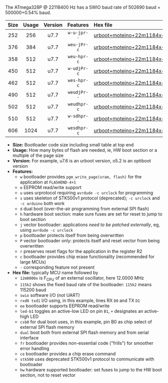 The ATmega328P @ 22118400 Hz has a SWIO baud rate of 502690 baud = 500000+0.54% baud.

|Size|Usage|Version|Features|Hex file|
|:-:|:-:|:-:|:-:|:--|
|252|256|u7.7|`w-u-jpr--`|[urboot+moteino+22m1184x++500k0_swio_rxd0_txd1_led+b1.hex](https://raw.githubusercontent.com/stefanrueger/urboot.hex/main/boards/moteino/external_oscillator/fcpu+22m1184_Hz/br++500k0_bps/urboot+moteino+22m1184x++500k0_swio_rxd0_txd1_led+b1.hex)|
|376|384|u7.7|`weu-jPr-c`|[urboot+moteino+22m1184x++500k0_swio_rxd0_txd1_ee_led+b1_fr_ce.hex](https://raw.githubusercontent.com/stefanrueger/urboot.hex/main/boards/moteino/external_oscillator/fcpu+22m1184_Hz/br++500k0_bps/urboot+moteino+22m1184x++500k0_swio_rxd0_txd1_ee_led+b1_fr_ce.hex)|
|358|512|u7.7|`weu-hpr-c`|[urboot+moteino+22m1184x++500k0_swio_rxd0_txd1_ee_led+b1_fr_ce_hw.hex](https://raw.githubusercontent.com/stefanrueger/urboot.hex/main/boards/moteino/external_oscillator/fcpu+22m1184_Hz/br++500k0_bps/urboot+moteino+22m1184x++500k0_swio_rxd0_txd1_ee_led+b1_fr_ce_hw.hex)|
|450|512|u7.7|`w-udjPr-c`|[urboot+moteino+22m1184x++500k0_swio_rxd0_txd1_led+b1_csb0_dual_fr_ce.hex](https://raw.githubusercontent.com/stefanrueger/urboot.hex/main/boards/moteino/external_oscillator/fcpu+22m1184_Hz/br++500k0_bps/urboot+moteino+22m1184x++500k0_swio_rxd0_txd1_led+b1_csb0_dual_fr_ce.hex)|
|462|512|u7.7|`wes-hpr-c`|[urboot+moteino+22m1184x++500k0_swio_rxd0_txd1_ee_led+b1_fr_ce_stk500_hw.hex](https://raw.githubusercontent.com/stefanrueger/urboot.hex/main/boards/moteino/external_oscillator/fcpu+22m1184_Hz/br++500k0_bps/urboot+moteino+22m1184x++500k0_swio_rxd0_txd1_ee_led+b1_fr_ce_stk500_hw.hex)|
|490|512|u7.7|`weudjPr--`|[urboot+moteino+22m1184x++500k0_swio_rxd0_txd1_ee_led+b1_csb0_dual_fr.hex](https://raw.githubusercontent.com/stefanrueger/urboot.hex/main/boards/moteino/external_oscillator/fcpu+22m1184_Hz/br++500k0_bps/urboot+moteino+22m1184x++500k0_swio_rxd0_txd1_ee_led+b1_csb0_dual_fr.hex)|
|502|512|u7.7|`weudhpr-c`|[urboot+moteino+22m1184x++500k0_swio_rxd0_txd1_ee_led+b1_csb0_dual_fr_ce_hw.hex](https://raw.githubusercontent.com/stefanrueger/urboot.hex/main/boards/moteino/external_oscillator/fcpu+22m1184_Hz/br++500k0_bps/urboot+moteino+22m1184x++500k0_swio_rxd0_txd1_ee_led+b1_csb0_dual_fr_ce_hw.hex)|
|510|512|u7.7|`w-sdhpr--`|[urboot+moteino+22m1184x++500k0_swio_rxd0_txd1_led+b1_csb0_dual_fr_stk500_hw.hex](https://raw.githubusercontent.com/stefanrueger/urboot.hex/main/boards/moteino/external_oscillator/fcpu+22m1184_Hz/br++500k0_bps/urboot+moteino+22m1184x++500k0_swio_rxd0_txd1_led+b1_csb0_dual_fr_stk500_hw.hex)|
|606|1024|u7.7|`wesdhpr-c`|[urboot+moteino+22m1184x++500k0_swio_rxd0_txd1_ee_led+b1_csb0_dual_fr_ce_stk500_hw.hex](https://raw.githubusercontent.com/stefanrueger/urboot.hex/main/boards/moteino/external_oscillator/fcpu+22m1184_Hz/br++500k0_bps/urboot+moteino+22m1184x++500k0_swio_rxd0_txd1_ee_led+b1_csb0_dual_fr_ce_stk500_hw.hex)|

- **Size:** Bootloader code size including small table at top end
- **Usage:** How many bytes of flash are needed, ie, HW boot section or a multiple of the page size
- **Version:** For example, u7.6 is an urboot version, o5.2 is an optiboot version
- **Features:**
  + `w` bootloader provides `pgm_write_page(sram, flash)` for the application at `FLASHEND-4+1`
  + `e` EEPROM read/write support
  + `u` uses urprotocol requiring `avrdude -c urclock` for programming
  + `s` uses skeleton of STK500v1 protocol (deprecated); `-c urclock` and `-c arduino` both work
  + `d` dual boot (over-the-air programming from external SPI flash)
  + `h` hardware boot section: make sure fuses are set for reset to jump to boot section
  + `j` vector bootloader: applications *need to be patched externally*, eg, using `avrdude -c urclock`
  + `p` bootloader protects itself from being overwritten
  + `P` vector bootloader only: protects itself and reset vector from being overwritten
  + `r` preserves reset flags for the application in the register R2
  + `c` bootloader provides chip erase functionality (recommended for large MCUs)
  + `-` corresponding feature not present
- **Hex file:** typically MCU name followed by
  + `12m0000x` is F<sub>CPU</sub> of an external oscillator, here 12.0000 MHz
  + `115k2` shows the fixed baud rate of the bootloader: `115k2` means 115200 baud
  + `swio` software I/O (not UART)
  + `rxd0 txd1` I/O using, in this example, lines RX `D0` and TX `D1`
  + `ee` bootloader supports EEPROM read/write
  + `led-b1` toggles an active-low LED on pin `B1`, `+` designates an active-high LED
  + `csb0` for dual boot uses, in this example, pin B0 as chip select of external SPI flash memory
  + `dual` boot both from external SPI flash memory and from serial interface
  + `fr` bootloader provides non-essential code ("frills") for smoother error handling
  + `ce` bootloader provides a chip erase command
  + `stk500` uses deprecated STK500v1 protocol to communicate with bootloader
  + `hw` hardware supported bootloader: set fuses to jump to the HW boot section, not to reset vector
